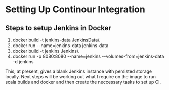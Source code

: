 # Setting Up Continour Integration

## Steps to setup Jenkins in Docker
1. docker build -t jenkins-data JenkinsData/.
2. docker run --name=jenkins-data jenkins-data
3. docker build -t jenkins Jenkins/.
4. docker run -p 8080:8080 --name=jenkins --volumes-from=jenkins-data -d jenkins

This, at present, gives a blank Jenkins instance with persisted storage locally. Next steps will be working out what I require on the image to run scala builds and docker and then create the neccessary tasks to set up CI. 


